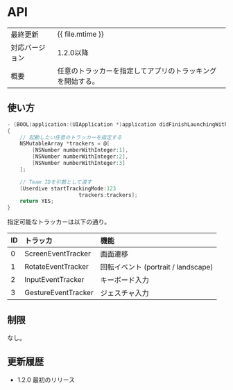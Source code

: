 # API

|                |                                                            |
|:---------------|:-----------------------------------------------------------|
| 最終更新       | {{ file.mtime }}                                           |
| 対応バージョン | 1.2.0以降                                                  |
| 概要           | 任意のトラッカーを指定してアプリのトラッキングを開始する。 |

## 使い方

```objective-c
- (BOOL)application:(UIApplication *)application didFinishLaunchingWithOptions:(NSDictionary *)launchOptions
{
    // 起動したい任意のトラッカーを指定する
    NSMutableArray *trackers = @[
        [NSNumber numberWithInteger:1],
        [NSNumber numberWithInteger:2],
        [NSNumber numberWithInteger:3]
    ];

    // Team IDを引数として渡す
    [Userdive startTrackingMode:123
                       trackers:trackers];
    return YES;
}
```

指定可能なトラッカーは以下の通り。

| ID | トラッカ            | 機能                                |
|:---|:--------------------|:------------------------------------|
| 0  | ScreenEventTracker  | 画面遷移                            |
| 1  | RotateEventTracker  | 回転イベント (portrait / landscape) |
| 2  | InputEventTracker   | キーボード入力                      |
| 3  | GestureEventTracker | ジェスチャ入力                      |


## 制限

なし。

## 更新履歴

- 1.2.0 最初のリリース
